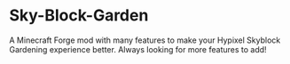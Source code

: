 # Sky-Block-Garden
A Minecraft Forge mod with many features to make your Hypixel Skyblock Gardening experience better. Always looking for more features to add!


